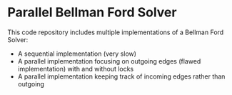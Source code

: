 # Parallel Bellman Ford Solver

This code repository includes multiple implementations of a Bellman Ford Solver:
- A sequential implementation (very slow)
- A parallel implementation focusing on outgoing edges (flawed implementation) with and without locks
- A parallel implementation keeping track of incoming edges rather than outgoing